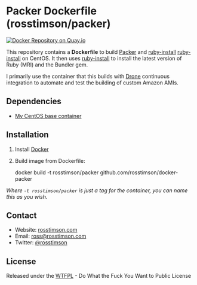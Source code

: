 # Packer Dockerfile (rosstimson/packer)

[![Docker Repository on
Quay.io](https://quay.io/repository/rosstimson/packer/status "Docker
Repository on Quay.io")](https://quay.io/repository/rosstimson/packer)

This repository contains a **Dockerfile** to build [Packer][packer] and [ruby-install]
[ruby-install] on CentOS.  It then uses [ruby-install][ruby-install] to install the
latest version of Ruby (MRI) and the Bundler gem.

I primarily use the container that this builds with [Drone][drone] continuous
integration to automate and test the building of custom Amazon AMIs.

## Dependencies

* [My CentOS base container][centos-base]

## Installation

1. Install [Docker][docker]
2. Build image from Dockerfile:

    docker build -t rosstimson/packer github.com/rosstimson/docker-packer

_Where `-t rosstimson/packer` is just a tag for the container, you can name
this as you wish._

## Contact

* Website:  [rosstimson.com][website]
* Email:    [ross@rosstimson.com][email]
* Twitter:  [@rosstimson][twitter]

## License

Released under the [WTFPL](http://wtfpl.net) - Do What the Fuck You Want
to Public License



[website]:        https://rosstimson.com
[email]:          mailto:ross@rosstimson.com
[twitter]:        https://twitter.com/rosstimson

[packer]:         http://www.packer.io
[ruby-install]:   https://github.com/postmodern/ruby-install
[docker]:         https://www.docker.io

[drone]:          https://drone.io

[centos-base]:    https://index.docker.io/u/rosstimson/centos
